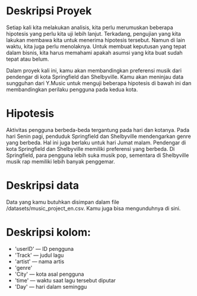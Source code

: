 # Deskripsi Proyek
Setiap kali kita melakukan analisis, kita perlu merumuskan beberapa hipotesis yang perlu kita uji lebih lanjut. Terkadang, pengujian yang kita lakukan membawa kita untuk menerima hipotesis tersebut. Namun di lain waktu, kita juga perlu menolaknya. Untuk membuat keputusan yang tepat dalam bisnis, kita harus memahami apakah asumsi yang kita buat sudah tepat atau belum.

Dalam proyek kali ini, kamu akan membandingkan preferensi musik dari pendengar di kota Springfield dan Shelbyville. Kamu akan meninjau data sungguhan dari Y.Music untuk menguji beberapa hipotesis di bawah ini dan membandingkan perilaku pengguna pada kedua kota.

# Hipotesis
Aktivitas pengguna berbeda-beda tergantung pada hari dan kotanya.
Pada hari Senin pagi, penduduk Springfield dan Shelbyville mendengarkan genre yang berbeda. Hal ini juga berlaku untuk hari Jumat malam.
Pendengar di kota Springfield dan Shelbyville memiliki preferensi yang berbeda. Di Springfield, para pengguna lebih suka musik pop, sementara di Shelbyville musik rap memiliki lebih banyak penggemar.

# Deskripsi data
Data yang kamu butuhkan disimpan dalam file  /datasets/music_project_en.csv. Kamu juga bisa mengunduhnya di sini.

# Deskripsi kolom:
- 'userID' — ID pengguna
- 'Track' — judul lagu
- 'artist' — nama artis
- 'genre'
- 'City' — kota asal pengguna
- 'time' — waktu saat lagu tersebut diputar
- 'Day' — hari dalam seminggu
